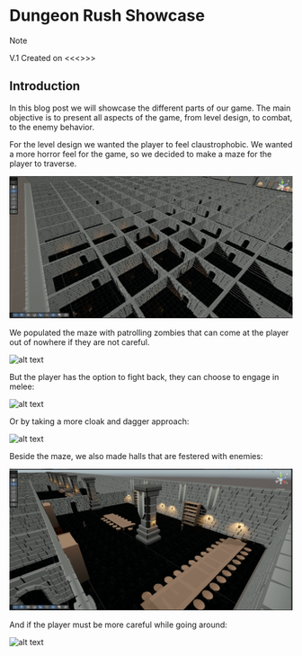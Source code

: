 # Dungeon Rush Showcase
> [!NOTE]
> V.1 Created on <<<>>>

## Introduction
In this blog post we will showcase the different parts of our game. The main objective is to present all aspects of the game, from level design, to combat, to the enemy behavior.

For the level design we wanted the player to feel claustrophobic. We wanted a more horror feel for the game, so we decided to make a maze for the player to traverse. 

![alt text](Maze.png)


We populated the maze with patrolling zombies that can come at the player out of nowhere if they are not careful.


![alt text](EnemyPetrolShowcase.gif)


But the player has the option to fight back, they can choose to engage in melee:


![alt text](Combat_ShowCase.gif)


Or by taking a more cloak and dagger approach:


![alt text](Stealth_tShowcase.gif)


Beside the maze, we also made halls that are festered with enemies:


![alt text](Halls.png)


 And if the player must be more careful while going around:


![alt text](Hoard_tShowcase.gif)
